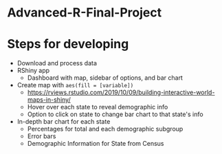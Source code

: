 # Advanced-R-Final-Project

# Steps for developing

- Download and process data
- RShiny app
  - Dashboard with map, sidebar of options, and bar chart
- Create map with `aes(fill = [variable])`
  - https://rviews.rstudio.com/2019/10/09/building-interactive-world-maps-in-shiny/
  - Hover over each state to reveal demographic info
  - Option to click on state to change bar chart to that state's info
- In-depth bar chart for each state
  - Percentages for total and each demographic subgroup
  - Error bars
  - Demographic Information for State from Census
